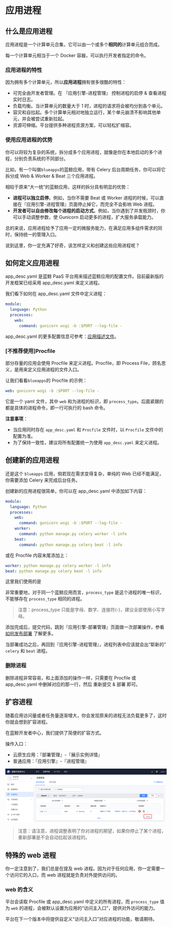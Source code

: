 # 应用进程

## 什么是应用进程

应用进程是一个计算单元合集，它可以由一个或多个**相同的**计算单元组合而成。

每一个计算单元相当于一个 Docker 容器，可以执行开发者指定的命令。

### 应用进程的特性

因为拥有多个计算单元，所以**应用进程**拥有很多很酷的特性：

- 可完全由开发者管理。在 『应用引擎-进程管理』 控制进程的启停 & 查看进程实时日志。
- 负载均衡。当计算单元的数量大于 1 时，进程的请求将会被均分到各个单元。
- 容灾和自拉起。多个计算单元相对地独立运行，某个单元崩溃不影响其他单元，并会被尝试重新拉起。
- 资源可伸缩。平台提供多种进程资源方案，可以轻松扩缩容。

### 使用应用进程的优势

你可以将较为复杂的系统，拆分成多个应用进程，就像是你在本地启动的多个进程，分别负责系统的不同部分。

比如，有一个叫做`blueapps`的蓝鲸应用，带有 Celery 后台周期任务，你可以将它拆分成 Web & Worker & Beat 三个应用进程。

相较于原来“大一统”的蓝鲸应用，这样的拆分具有明显的优势：

- **进程可以独立启停**。例如，当你不需要 Beat 或 Worker 进程的时候，可以直接在『应用引擎-进程管理』页面停止掉它，而完全不会影响 Web 进程。
- **开发者可以自由修改每个进程的启动方式**。例如，当你遇到了并发瓶颈时，你可以手动调整参数，使 Gunicorn 启动更多的进程，扩大服务承载能力。

总的来说，应用进程给予了应用一定的微服务能力，在满足应用多组件需求的同时，保持统一的管理入口。

说到这里，你一定充满了好奇，该怎样定义和创建这些应用进程呢？

## 如何定义应用进程

app_desc.yaml 是蓝鲸 PaaS 平台用来描述蓝鲸应用的配置文件。目前最新版的开发框架已经采用 app_desc.yaml 来定义进程。

我们看下如何在 app_desc.yaml 文件中定义进程：

```yaml
module:
  language: Python
  processes:
    web:
      command: gunicorn wsgi -b :$PORT --log-file -
```

app_desc.yaml 的更多配置信息可参考：[应用描述文件](./app_desc.md)。

### [不推荐使用]Procfile

部分存量的应用会使用 Procfile 来定义进程。Procfile，即 Process File，顾名思义，是用来定义应用进程的文件入口。

让我们看看`blueapps`的 Procfile 的示例：

```yaml
web: gunicorn wsgi -b :$PORT --log-file -
```

它是一个 yaml 文件，其中 `web` 和为进程的标识，即 `process_type`。后面紧跟的都是具体的进程命令，即一行可执行的 bash 命令。

**注意事项**：

- 当应用同时存在 `app_desc.yaml` 和 `Procfile` 文件时，以 `Procfile` 文件中的配置为准。
- 为了保持一致性，建议将所有配置统一为使用 `app_desc.yaml` 来定义进程。

## 创建新的应用进程

还是这个 `blueapps` 应用，倘若现在需求变得复杂，单纯的 Web 已经不能满足，你需要添加 Celery 来完成后台任务。

创建新的应用进程很简单，你可以在 app_desc.yaml 中添加如下内容：

```yaml
module:
  language: Python
  processes:
    web:
      command: gunicorn wsgi -b :$PORT --log-file -
    worker:
      command: python manage.py celery worker -l info
    beat:
      command: python manage.py celery beat -l info
```

或在 Procfile 内容末尾添加上：

```yaml
worker: python manage.py celery worker -l info
beat: python manage.py celery beat -l info
```

这里我们使用的是

非常重要地，对于同一个蓝鲸应用而言，`process_type` 是这个进程的唯一标识， 不能够存在 `process_type` 相同的进程。

> 注意：process_type 只能是字母、数字、连接符(-)，建议全部使用小写字母。

添加完成后，提交代码，跳到『应用引擎-部署管理』页面做一次部署操作，参看 [如何发布部署](./deploy_intro.md) 了解更多。

当部署成功之后，再回到『应用引擎-进程管理』，进程列表中应该就会出“崭新的” `celery` 和 `beat` 进程。

### 删除进程

删除进程非常容易，和上面添加的操作一样，只需要在 Procfile 或 app_desc.yaml 中删掉对应的那一行，然后 重新提交 & 部署 即可。

## 扩容进程

随着应用访问量或者任务量逐渐增大，你会发现原来的进程无法负载更多了，这时你就会想到扩容进程。

在蓝鲸开发者中心，我们提供了简便的扩容方式。

操作入口：

- 云原生应用：『部署管理』-『展示实例详情』
- 普通应用：『应用引擎』-『进程管理』

![扩缩容](../../assets/images/scale_process.png)

> 注意：请注意，进程调整表明了你对进程的期望，如果你停止了某个进程，重新部署是不会自动拉起该进程的。

## 特殊的 web 进程

你一定注意到了，我们总是在提及 web 进程。因为对于任何应用，你一定需要一个访问它的入口，而 web 进程就是负责对外提供访问的。

### web 的含义

平台会读取 Procfile 或 app_desc.yaml 中定义的所有进程，而 `process_type` 值为 `web` 的进程，会被默认设置为应用的“访问主入口”，提供对外访问的能力。

平台在下一个版本中将提供自定义“访问主入口”对应进程的功能，敬请期待。
